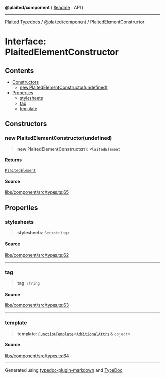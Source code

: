 **@plaited/component** ( [Readme](../README.md) \| API )

***

[Plaited Typedocs](../../../modules.md) / [@plaited/component](../modules.md) / PlaitedElementConstructor

# Interface: PlaitedElementConstructor

## Contents

- [Constructors](PlaitedElementConstructor.md#constructors)
  - [new PlaitedElementConstructor(undefined)](PlaitedElementConstructor.md#new-plaitedelementconstructorundefined)
- [Properties](PlaitedElementConstructor.md#properties)
  - [stylesheets](PlaitedElementConstructor.md#stylesheets)
  - [tag](PlaitedElementConstructor.md#tag)
  - [template](PlaitedElementConstructor.md#template)

## Constructors

### new PlaitedElementConstructor(undefined)

> **new PlaitedElementConstructor**(): [`PlaitedElement`](PlaitedElement.md)

#### Returns

[`PlaitedElement`](PlaitedElement.md)

#### Source

[libs/component/src/types.ts:65](https://github.com/plaited/plaited/blob/b0dd907/libs/component/src/types.ts#L65)

## Properties

### stylesheets

> **stylesheets**: `Set`\<`string`\>

#### Source

[libs/component/src/types.ts:62](https://github.com/plaited/plaited/blob/b0dd907/libs/component/src/types.ts#L62)

***

### tag

> **tag**: `string`

#### Source

[libs/component/src/types.ts:63](https://github.com/plaited/plaited/blob/b0dd907/libs/component/src/types.ts#L63)

***

### template

> **template**: [`FunctionTemplate`](../../jsx/index/type-aliases/FunctionTemplate.md)\<[`AdditionalAttrs`](../../jsx/index/interfaces/AdditionalAttrs.md) & `object`\>

#### Source

[libs/component/src/types.ts:64](https://github.com/plaited/plaited/blob/b0dd907/libs/component/src/types.ts#L64)

***

Generated using [typedoc-plugin-markdown](https://www.npmjs.com/package/typedoc-plugin-markdown) and [TypeDoc](https://typedoc.org/)

